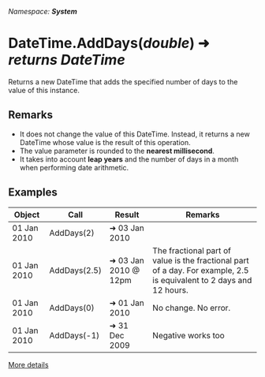 *Namespace: **System***
# DateTime.AddDays(*double*) ➜ *returns DateTime*
Returns a new DateTime that adds the specified number of days to the value of this instance.
## Remarks
- It does not change the value of this DateTime. Instead, it returns a new DateTime whose value is the result of this operation.
- The value parameter is rounded to the **nearest millisecond**.
- It takes into account **leap years** and the number of days in a month when performing date arithmetic.

## Examples

|Object|Call|Result|Remarks|
|---|---|---|---|
| 01 Jan 2010  | AddDays(2)  | ➜ 03 Jan 2010|
| 01 Jan 2010  | AddDays(2.5)  | ➜ 03 Jan 2010 @ 12pm| The fractional part of value is the fractional part of a day. For example, 2.5 is equivalent to 2 days and 12 hours.|
| 01 Jan 2010  | AddDays(0)  | ➜ 01 Jan 2010| No change. No error.|
| 01 Jan 2010  | AddDays(-1)  | ➜ 31 Dec 2009| Negative works too|

[More details](https://docs.microsoft.com/en-us/dotnet/api/system.datetime.adddays)
